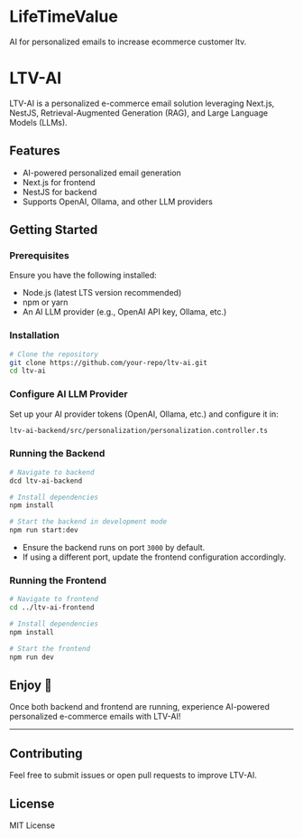 # LifeTimeValue
AI for personalized emails to increase ecommerce customer ltv.
# LTV-AI

LTV-AI is a personalized e-commerce email solution leveraging Next.js, NestJS, Retrieval-Augmented Generation (RAG), and Large Language Models (LLMs).

## Features
- AI-powered personalized email generation
- Next.js for frontend
- NestJS for backend
- Supports OpenAI, Ollama, and other LLM providers

## Getting Started

### Prerequisites
Ensure you have the following installed:
- Node.js (latest LTS version recommended)
- npm or yarn
- An AI LLM provider (e.g., OpenAI API key, Ollama, etc.)

### Installation

```sh
# Clone the repository
git clone https://github.com/your-repo/ltv-ai.git
cd ltv-ai
```

### Configure AI LLM Provider

Set up your AI provider tokens (OpenAI, Ollama, etc.) and configure it in:
```sh
ltv-ai-backend/src/personalization/personalization.controller.ts
```

### Running the Backend

```sh
# Navigate to backend
dcd ltv-ai-backend

# Install dependencies
npm install

# Start the backend in development mode
npm run start:dev
```

- Ensure the backend runs on port `3000` by default.
- If using a different port, update the frontend configuration accordingly.

### Running the Frontend

```sh
# Navigate to frontend
cd ../ltv-ai-frontend

# Install dependencies
npm install

# Start the frontend
npm run dev
```

## Enjoy 🎉
Once both backend and frontend are running, experience AI-powered personalized e-commerce emails with LTV-AI!

---

## Contributing
Feel free to submit issues or open pull requests to improve LTV-AI.

## License
MIT License


